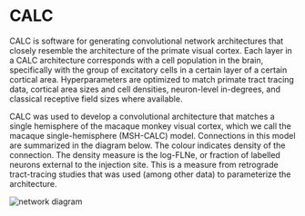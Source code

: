 # CALC
CALC is software for generating convolutional network architectures that closely resemble the architecture of the primate visual cortex. Each layer in a CALC architecture corresponds with a cell population in the brain, specifically with the group of excitatory cells in a certain layer of a certain cortical area. Hyperparameters are optimized to match primate tract tracing data, cortical area sizes and cell densities, neuron-level in-degrees, and classical receptive field sizes where available. 

CALC was used to develop a convolutional architecture that matches a single hemisphere of the macaque monkey visual cortex, which we call the macaque single-hemisphere (MSH-CALC) model. Connections in this model are summarized in the diagram below. The colour indicates density of the connection. The density measure is the log-FLNe, or fraction of labelled neurons external to the injection site. This is a measure from retrograde tract-tracing studies that was used (among other data) to parameterize the architecture. 

![network diagram](https://github.com/bptripp/calc/blob/master/MSH-FLNe.png "network diagram")

